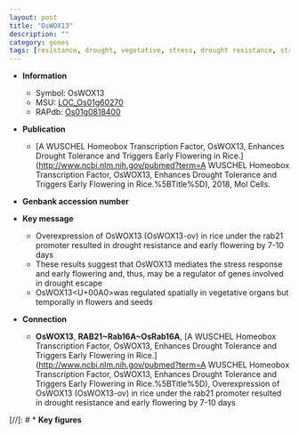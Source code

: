 ```yaml
---
layout: post
title: "OsWOX13"
description: ""
category: genes
tags: [resistance, drought, vegetative, stress, drought resistance, stress response]
---
```


* **Information**  
    + Symbol: OsWOX13  
    + MSU: [LOC_Os01g60270](http://rice.plantbiology.msu.edu/cgi-bin/ORF_infopage.cgi?orf=LOC_Os01g60270)  
    + RAPdb: [Os01g0818400](http://rapdb.dna.affrc.go.jp/viewer/gbrowse_details/irgsp1?name=Os01g0818400)  

* **Publication**  
    + [A WUSCHEL Homeobox Transcription Factor, OsWOX13, Enhances Drought Tolerance and Triggers Early Flowering in Rice.](http://www.ncbi.nlm.nih.gov/pubmed?term=A WUSCHEL Homeobox Transcription Factor, OsWOX13, Enhances Drought Tolerance and Triggers Early Flowering in Rice.%5BTitle%5D), 2018, Mol Cells.

* **Genbank accession number**  

* **Key message**  
    + Overexpression of OsWOX13 (OsWOX13-ov) in rice under the rab21 promoter resulted in drought resistance and early flowering by 7-10 days
    + These results suggest that OsWOX13 mediates the stress response and early flowering and, thus, may be a regulator of genes involved in drought escape
    + OsWOX13<U+00A0>was regulated spatially in vegetative organs but temporally in flowers and seeds

* **Connection**  
    + __OsWOX13__, __RAB21~Rab16A~OsRab16A__, [A WUSCHEL Homeobox Transcription Factor, OsWOX13, Enhances Drought Tolerance and Triggers Early Flowering in Rice.](http://www.ncbi.nlm.nih.gov/pubmed?term=A WUSCHEL Homeobox Transcription Factor, OsWOX13, Enhances Drought Tolerance and Triggers Early Flowering in Rice.%5BTitle%5D),  Overexpression of OsWOX13 (OsWOX13-ov) in rice under the rab21 promoter resulted in drought resistance and early flowering by 7-10 days

[//]: # * **Key figures**  


